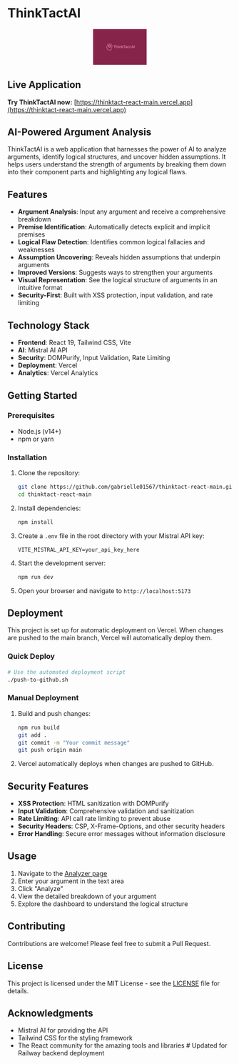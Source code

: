 # ThinkTactAI

<p align="center">
  <img src="src/assets/images/logo.png" alt="ThinkTactAI Logo" width="120" />
</p>

##  Live Application

**Try ThinkTactAI now:** [https://thinktact-react-main.vercel.app](https://thinktact-react-main.vercel.app)

## AI-Powered Argument Analysis

ThinkTactAI is a web application that harnesses the power of AI to analyze arguments, identify logical structures, and uncover hidden assumptions. It helps users understand the strength of arguments by breaking them down into their component parts and highlighting any logical flaws.

## Features

- **Argument Analysis**: Input any argument and receive a comprehensive breakdown
- **Premise Identification**: Automatically detects explicit and implicit premises
- **Logical Flaw Detection**: Identifies common logical fallacies and weaknesses
- **Assumption Uncovering**: Reveals hidden assumptions that underpin arguments
- **Improved Versions**: Suggests ways to strengthen your arguments
- **Visual Representation**: See the logical structure of arguments in an intuitive format
- **Security-First**: Built with XSS protection, input validation, and rate limiting

## Technology Stack

- **Frontend**: React 19, Tailwind CSS, Vite
- **AI**: Mistral AI API
- **Security**: DOMPurify, Input Validation, Rate Limiting
- **Deployment**: Vercel
- **Analytics**: Vercel Analytics

## Getting Started

### Prerequisites

- Node.js (v14+)
- npm or yarn

### Installation

1. Clone the repository:
   ```bash
   git clone https://github.com/gabrielle01567/thinktact-react-main.git
   cd thinktact-react-main
   ```

2. Install dependencies:
   ```bash
   npm install
   ```

3. Create a `.env` file in the root directory with your Mistral API key:
   ```
   VITE_MISTRAL_API_KEY=your_api_key_here
   ```

4. Start the development server:
   ```bash
   npm run dev
   ```

5. Open your browser and navigate to `http://localhost:5173`

## Deployment

This project is set up for automatic deployment on Vercel. When changes are pushed to the main branch, Vercel will automatically deploy them.

### Quick Deploy

```bash
# Use the automated deployment script
./push-to-github.sh
```

### Manual Deployment

1. Build and push changes:
   ```bash
   npm run build
   git add .
   git commit -m "Your commit message"
   git push origin main
   ```

2. Vercel automatically deploys when changes are pushed to GitHub.

## Security Features

- **XSS Protection**: HTML sanitization with DOMPurify
- **Input Validation**: Comprehensive validation and sanitization
- **Rate Limiting**: API call rate limiting to prevent abuse
- **Security Headers**: CSP, X-Frame-Options, and other security headers
- **Error Handling**: Secure error messages without information disclosure

## Usage

1. Navigate to the [Analyzer page](https://thinktact-react-main.vercel.app/analyzer)
2. Enter your argument in the text area
3. Click "Analyze"
4. View the detailed breakdown of your argument
5. Explore the dashboard to understand the logical structure

## Contributing

Contributions are welcome! Please feel free to submit a Pull Request.

## License

This project is licensed under the MIT License - see the [LICENSE](LICENSE) file for details.

## Acknowledgments

- Mistral AI for providing the API
- Tailwind CSS for the styling framework
- The React community for the amazing tools and libraries
#   U p d a t e d   f o r   R a i l w a y   b a c k e n d   d e p l o y m e n t 
 
 